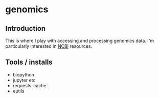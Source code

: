 # genomics

## Introduction
This is where I play with accessing and processing genomics data.   I'm particularly interested in [NCBI](https://www.ncbi.nlm.nih.gov/) resources.

## Tools / installs
* biopython
* jupyter etc
* requests-cache
* eutils

